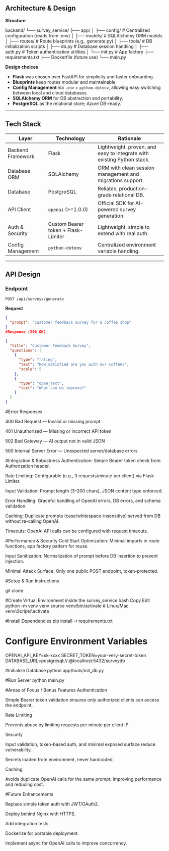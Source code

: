 ## Architecture & Design

**Structure**

backend/
└── survey_service/
├── app/
│ ├── config/ # Centralized configuration (reads from .env)
│ ├── models/ # SQLAlchemy ORM models
│ ├── routes/ # Route blueprints (e.g., generate.py)
│ ├── tools/ # DB initialization scripts
│ ├── db.py # Database session handling
│ ├── auth.py # Token authentication utilities
│ └── init.py # App factory
├── requirements.txt
├── Dockerfile (future use)
└── main.py

**Design choices**
- **Flask** was chosen over FastAPI for simplicity and faster onboarding.
- **Blueprints** keep routes modular and maintainable.
- **Config Management** via `.env` + `python-dotenv`, allowing easy switching between local and cloud databases.
- **SQLAlchemy ORM** for DB abstraction and portability.
- **PostgreSQL** as the relational store; Azure DB-ready.

---

## Tech Stack

| Layer               | Technology                       | Rationale                                                                 |
|---------------------|-----------------------------------|---------------------------------------------------------------------------|
| Backend Framework   | Flask                            | Lightweight, proven, and easy to integrate with existing Python stack.   |
| Database ORM        | SQLAlchemy                       | ORM with clean session management and migrations support.                |
| Database            | PostgreSQL                       | Reliable, production-grade relational DB.                                |
| API Client          | `openai` (>=1.0.0)               | Official SDK for AI-powered survey generation.                           |
| Auth & Security     | Custom Bearer token + Flask-Limiter | Lightweight, simple to extend with real auth.                            |
| Config Management   | `python-dotenv`                  | Centralized environment variable handling.                               |

---

## API Design

### Endpoint
`POST /api/surveys/generate`

**Request**
```json
{
  "prompt": "Customer feedback survey for a coffee shop"
}
#Response (200 OK)

{
  "title": "Customer Feedback Survey",
  "questions": [
    {
      "type": "rating",
      "text": "How satisfied are you with our coffee?",
      "scale": 5
    },
    {
      "type": "open_text",
      "text": "What can we improve?"
    }
  ]
}
```
#Error Responses

400 Bad Request — Invalid or missing prompt

401 Unauthorized — Missing or incorrect API token

502 Bad Gateway — AI output not in valid JSON

500 Internal Server Error — Unexpected server/database errors

#Integration & Robustness
Authentication: Simple Bearer token check from Authorization header.

Rate Limiting: Configurable (e.g., 3 requests/minute per client) via Flask-Limiter.

Input Validation: Prompt length (3–200 chars), JSON content type enforced.

Error Handling: Graceful handling of OpenAI errors, DB errors, and schema validation.

Caching: Duplicate prompts (case/whitespace-insensitive) served from DB without re-calling OpenAI.

Timeouts: OpenAI API calls can be configured with request timeouts.

#Performance & Security
Cold Start Optimization: Minimal imports in route functions, app factory pattern for reuse.

Input Sanitization: Normalization of prompt before DB insertion to prevent injection.

Minimal Attack Surface: Only one public POST endpoint, token-protected.

#Setup & Run Instructions

git clone

#Create Virtual Environment inside the survey_service
bash
Copy
Edit
python -m venv venv
source venv/bin/activate   # Linux/Mac
venv\Scripts\activate  

#Install Dependencies
pip install -r requirements.txt

# Configure Environment Variables
OPENAI_API_KEY=sk-xxxx
SECRET_TOKEN=your-very-secret-token
DATABASE_URL=postgresql://<user>:<pass>@localhost:5432/surveydb

#Initialize Database
python app/tools/init_db.py

#Run Server
python main.py


#Areas of Focus / Bonus Features
Authentication

Simple Bearer token validation ensures only authorized clients can access the endpoint.

Rate Limiting

Prevents abuse by limiting requests per minute per client IP.

Security

Input validation, token-based auth, and minimal exposed surface reduce vulnerability.

Secrets loaded from environment, never hardcoded.

Caching

Avoids duplicate OpenAI calls for the same prompt, improving performance and reducing cost.

#Future Enhancements

Replace simple token auth with JWT/OAuth2.

Deploy behind Nginx with HTTPS.

Add integration tests.

Dockerize for portable deployment.

Implement async for OpenAI calls to improve concurrency.

